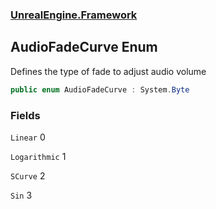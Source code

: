 ### [UnrealEngine.Framework](./UnrealEngine-Framework.md 'UnrealEngine.Framework')
## AudioFadeCurve Enum
Defines the type of fade to adjust audio volume  
```csharp
public enum AudioFadeCurve : System.Byte
```
### Fields
<a name='AudioFadeCurve-Linear'></a>
`Linear` 0  
  
  
<a name='AudioFadeCurve-Logarithmic'></a>
`Logarithmic` 1  
  
  
<a name='AudioFadeCurve-SCurve'></a>
`SCurve` 2  
  
  
<a name='AudioFadeCurve-Sin'></a>
`Sin` 3  
  
  
